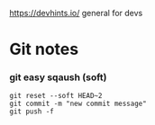 https://devhints.io/ general for devs

# Git notes

### git easy sqaush (soft)

```
git reset --soft HEAD~2 
git commit -m "new commit message"
git push -f
```
